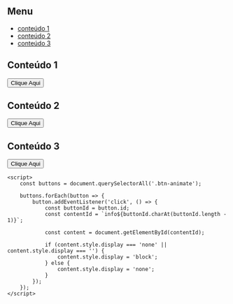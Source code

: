 <!DOCTYPE html>
<html lang="pt-BR">
<head>
    <meta charset="UTF-8">
    <meta name="viewport" content="width=device-width, initial-scale=1.0">
    <title>Exemplo de Layout</title>
    <link rel="stylesheet" href="styles.css">
</head>
<body>
    <div class="container">
        <aside class="menu-lateral">
            <h2>Menu</h2>
            <ul>
                <li><a href="#">conteúdo 1</a></li>
                <li><a href="#">conteúdo 2</a></li>
                <li><a href="#">conteúdo 3</a></li>
            </ul>
        </aside>
        <main class="principal">
            <div class="content-box">
                <h2>Conteúdo 1</h2>
                <button class="btn-animate" id="btn1">Clique Aqui</button>
                <div class="extra-info" id="info1" style="display:none;">
                    <p>Aqui está mais informação sobre o conteúdo 1!</p>
                </div>
            </div>
            <div class="content-box">
                <h2>Conteúdo 2</h2>
                <button class="btn-animate" id="btn2">Clique Aqui</button>
                <div class="extra-info" id="info2" style="display:none;">
                    <p>Aqui está mais informação sobre o conteúdo 2!</p>
                </div>
            </div>
            <div class="content-box">
                <h2>Conteúdo 3</h2>
                <button class="btn-animate" id="btn3">Clique Aqui</button>
                <div class="extra-info" id="info3" style="display:none;">
                    <p>Aqui está mais informação sobre o conteúdo 3!</p>
                </div>
            </div>
        </main>
    </div>

    <script>
        const buttons = document.querySelectorAll('.btn-animate');

        buttons.forEach(button => {
            button.addEventListener('click', () => {
                const buttonId = button.id;
                const contentId = `info${buttonId.charAt(buttonId.length - 1)}`;

                const content = document.getElementById(contentId);

                if (content.style.display === 'none' || content.style.display === '') {
                    content.style.display = 'block';
                } else {
                    content.style.display = 'none';
                }
            });
        });
    </script>
</body>
</html>
